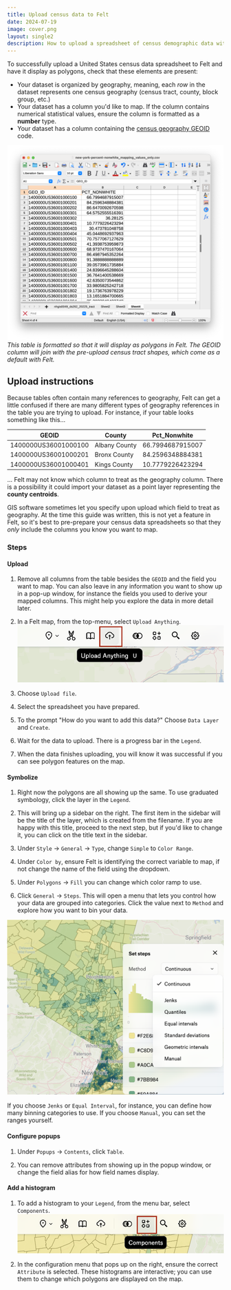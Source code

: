 ```yaml
---
title: Upload census data to Felt
date: 2024-07-19
image: cover.png
layout: single2
description: How to upload a spreadsheet of census demographic data with a census FIPS code to mapping platform, Felt.
---
```


To successfully upload a United States census data spreadsheet to Felt and have it display as polygons, check that these elements are present:

* Your dataset is organized by geography, meaning, each *row* in the dataset represents one census geography (census tract, county, block group, etc.)
* Your dataset has a column you'd like to map. If the column contains numerical statistical values, ensure the column is formatted as a **number** type.
* Your dataset has a column containing the [census geography GEOID]((https://www.census.gov/programs-surveys/geography/guidance/geo-identifiers.html)) code. 


![table formatted with only geoid and census value to map](media/felt-formatted.png)
*This table is formatted so that it will display as polygons in Felt. The GEOID column will join with the pre-upload census tract shapes, which come as a default with Felt.*

## Upload instructions

Because tables often contain many references to geography, Felt can get a little confused if there are many different types of geography references in the table you are trying to upload. For instance, if your table looks something like this...

| **GEOID** |  **County**  | **Pct_Nonwhite** | 
| --- | --- | --- | 
| 1400000US36001000100 | Albany County | 66.7994687915007 |
|1400000US36001000201 | Bronx County | 84.2596348884381 |
| 1400000US36001000401 | Kings County | 10.7779226423294 |

... Felt may not know which column to treat as the geography column. There is a possibility it could import your dataset as a point layer representing the **county centroids**.

GIS software sometimes let you specify upon upload which field to treat as geography. At the time this guide was written, this is not yet a feature in Felt, so it's best to pre-prepare your census data spreadsheets so that they *only* include the columns you know you want to map. 

### Steps

#### Upload

1. Remove all columns from the table besides the `GEOID` and the field you want to map. You can also leave in any information you want to show up in a pop-up window, for instance the fields you used to derive your mapped columns. This might help you explore the data in more detail later.

2. In a Felt map, from the top-menu, select `Upload Anything`.
![Felt upload button](media/upload-anything.png)

3. Choose `Upload file`. 

4. Select the spreadsheet you have prepared.

5. To the prompt "How do you want to add this data?" Choose `Data Layer` and `Create`.

6. Wait for the data to upload. There is a progress bar in the `Legend`.

7. When the data finishes uploading, you will know it was successful if you can see polygon features on the map. 

#### Symbolize

1. Right now the polygons are all showing up the same. To use graduated symbology, click the layer in the `Legend`.

2. This will bring up a sidebar on the right. The first item in the sidebar will be the title of the layer, which is created from the filename. If you are happy with this title, proceed to the next step, but if you'd like to change it, you can click on the title text in the sidebar.

3. Under `Style` → `General` → `Type`, change `Simple` to `Color Range`.

4. Under `Color by`, ensure Felt is identifying the correct variable to map, if not change the name of the field using the dropdown.

5. Under `Polygons` → `Fill` you can change which color ramp to use.

6. Click `General` → `Steps`. This will open a menu that lets you control how your data are grouped into categories. Click the value next to `Method` and explore how you want to bin your data.

![Felt binning method options](media/method.png)

If you choose `Jenks` or `Equal Interval`, for instance, you can define how many binning categories to use. If you choose `Manual`, you can set the ranges yourself.

#### Configure popups

1. Under `Popups` → `Contents`, click `Table`.

2. You can remove attributes from showing up in the popup window, or change the field alias for how field names display.

#### Add a histogram

1. To add a histogram to your `Legend`, from the menu bar, select `Components`.
![Felt components button](media/Components.png)

2. In the configuration menu that pops up on the right, ensure the correct `Attribute` is selected. These histograms are interactive; you can use them to change which polygons are displayed on the map.


